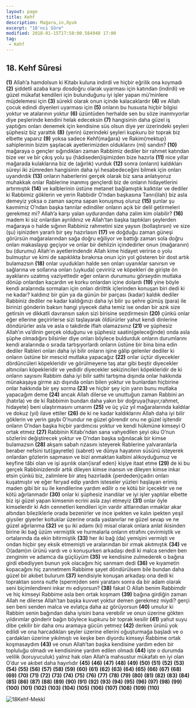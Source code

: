 ```yaml
---
layout: page
title: Kehf
description: Mağara,in,Oyuk
excerpt: "18'nci Sûre"
modified: 2018-01-15T17:50:00.564948 17:00
tag: 
 - Kehf
---
```


## 18. Kehf Sûresi

**(1)** Allah’a hamdolsun ki Kitabı kuluna indirdi ve hiçbir eğrilik ona koymadı
**(2)** şiddetli azaba karşı dosdoğru olarak uyarması için katından (indirdi) ve güzel mükafat kendileri için bulunduğunu iyi işler yapan mü’minlere müjdelemesi için 
**(3)** sürekli olarak onun içinde kalacaklardır
**(4)** ve Allah çocuk edindi diyenleri uyarması için
**(5)** onların bu hususta hiçbir bilgisi yoktur ve atalarının yoktur
**(6)** üzüntüden herhalde sen bu söze inanmıyorlar diye peşlerinde kendini helak edeceksin
**(7)** hangisinin daha güzel iş yaptığını onları denemek için kendisine süs olsun diye yer üzerindeki şeyleri şüphesiz biz yarattık
**(8)** (yerin) üzerindeki şeyleri kupkuru bir toprak biz elbette yaparız
**(9)** yoksa sadece Kehf{mağara} ve Rakim{mektup} sahiplerinin bizim şaşılacak ayetlerimizden olduklarını (mi) sandın?
**(10)** mağaraya o gençler sığındıkları zaman Rabbimiz dediler bir rahmet katından bize ver ve bir çıkış yolu şu {hâdiseden}işimizden bize hazırla
**(11)** nice yıllar mağarada kulaklarına biz de (ağırlık) vurduk
**(12)** sonra (onların) kaldıkları süreyi iki zümreden hangisinin daha iyi hesabedeceğini bilmek için onları uyandırdık
**(13)** onların haberlerini gerçek olarak biz sana anlatıyoruz muhakkak onlar Rablerine inanmış gençlerdi biz de onların hidayetlerini artırmıştık
**(14)** ve kalblerinin üstüne metanet bağlamıştık kalktılar ve dediler ki Rabbimiz göklerin ve yerin Rabbidir O’ndan başkasına Tanrı{ilah} biz asla demeyiz yoksa o zaman saçma sapan konuşmuş oluruz
**(15)** şunlar şu kavmimiz O’ndan başka tanrılar edindiler onların açık bir delil getirmeleri gerekmez mi? Allah’a karşı yalan uydurandan daha zalim kim olabilir?
**(16)** madem ki siz onlardan ayrıldınız ve Allah’tan başka taptıkları şeylerden mağaraya o halde sığının Rabbiniz rahmetini size yaysın (bollaştırsın) ve size (şu) işinizden yararlı bir şey hazırlasın 
**(17)** ve doğduğu zaman güneşi görürsün mağaralarından sağa doğru eğiliyor ve battığı zaman sola doğru onları makaslayıp geçiyor ve onlar bir dehlizin içindedirler onun (mağaranın) bu (durumu) Allah’ın ayetlerindendir Allah kime hidayet verirse o yolu bulmuştur ve kimi de sapıklıkta bırakırsa onun için yol gösteren bir dost artık bulamazsın
**(18)** onlar uyudukları halde sen onları uyanıklar sanırsın ve sağlarına ve sollarına onları (uykuda) çeviririz ve köpekleri de girişte ön ayaklarını uzatmış vaziyettedir eğer onların durumunu görseydin mutlaka dönüp onlardan kaçardın ve korku onlardan içine dolardı
**(19)** yine böyle kendi aralarında sormaları için onları dirilttik içlerinden konuşan biri dedi ki ne kadar? kaldınız bir gün ya da günün bir parçası (kadar) kaldık dediler Rabbiniz dediler ne kadar kaldığınızı daha iyi bilir şu şehre gümüş (para) ile birinizi gönderin baksın hangi yiyecek daha temiz ise ondan bir azık size getirsin ve dikkatli davransın sakın sizi birisine sezdirmesin
**(20)** çünkü onlar eğer ellerine geçirirlerse sizi taşlayarak öldürürler yahut kendi dinlerine döndürürler asla ve asla o takdirde iflah olamazsınız 
**(21)** ve şüphesiz Allah’ın va’dinin gerçek olduğunu ve şüphesiz saatin(geleceğinde) onda asla şüphe olmadığını bilsinler diye onları böylece buldurduk onların durumlarını kendi aralarında o sırada tartışıyorlardı onların üstüne bir bina bina edin dediler Rableri onları daha iyi bilir onların işine gâlip gelenler dediler ki onların üstüne bir mescid mutlaka yapacağız
**(22)** onlar üçtür diyecekler dördüncüleri köpekleridir ve görülmeyene taş atar gibi beştir diyecekler altıncıları köpekleridir ve yedidir diyecekler sekizincileri köpekleridir de ki onların sayısını Rabbim daha iyi bilir sathi tartışma dışında onlar hakkında münakaşaya girme azı dışında onları bilen yoktur ve bunlardan hiçbirine onlar hakkında bir şey sorma
**(23)** ve hiçbir şey için yarın bunu mutlaka yapacağım deme 
**(24)** ancak Allah dilerse ve unuttuğun zaman Rabbini an (hatırla) ve de ki Rabbimin bundan daha yakın bir doğruya{hayır,rahmet, hidayete} beni ulaştırmasını umarım
**(25)** ve üç yüz yıl mağaralarında kaldılar ve dokuz (yıl) ilave ettiler
**(26)** de ki ne kadar kaldıklarını Allah daha iyi bilir göklerin ve yerin gaybı O’nundur ne güzel görendir onu ne güzel işitendir onların O’ndan başka hiçbir yardımcısı yoktur ve kendi hükmüne kimseyi O ortak etmez
**(27)** Rabbinin Kitabı’ndan sana vahyedilen şeyi oku O’nun sözlerini değiştirecek yoktur ve O’ndan başka sığınılacak bir kimse bulamazsın
**(28)** akşam sabah rızasını isteyerek Rablerine yalvaranlarla beraber nefsini tut{gayretle} (sabret) ve dünya hayatının süsünü isteyerek onlardan gözlerin sapmasın ve bizi anmaktan kalbini alıkoyduğumuz ve keyfine tâbi olan ve işi aşırılık olan{israf eden} kişiye itaat etme 
**(29)** de ki bu gerçek Rabbinizdendir artık dileyen kimse inansın ve dileyen kimse inkar etsin çünkü biz, zalimlere bir ateş hazırladık {perdeden}çadırı onları kuşatmıştır ve eğer feryad edip yardım isteseler yüzleri haşlayan erimiş maden gibi bir su ile kendilerine yardım edilir o ne kötü bir içecektir ve ne kötü ağırlanmadır
**(30)** onlar ki şüphesiz inandılar ve iyi işler yaptılar elbette biz işi güzel yapan kimsenin ecrini asla zayi etmeyiz 
**(31)** onlar öyle kimselerdir ki Adn cennetleri kendileri için vardır altlarından ırmaklar akar altından bileziklerle orada bezenirler ve ince ipekten ve kalın ipekten yeşil giysiler giyerler koltuklar üzerine orada yaslanırlar ne güzel sevap ve ne güzel ağırlanma
**(32)** ve şu iki adamı (ki) misal olarak onlara anlat ikisinden birine iki bağ üzüm vermiştik ve hurmalarla onların etrafını çevirmiştik ve ortalarında da ekin bitirmiştik
**(33)** her iki bağ (da) yemişini vermişti ve ondan hiçbir şey eksik etmemişti ve aralarından bir ırmak akıtmıştık
**(34)** ve O(adam)ın ürünü vardı ve o konuşurken arkadaşı dedi ki malca senden ben zenginim ve adamca da güçlüyüm
**(35)** ve kendisine zulmederek o bağına girdi ebediyyen bunun yok olacağını hiç sanmam dedi
**(36)** ve kıyametin kopacağını hiç zannetmem Rabbime şayet döndürülsem bile bundan daha güzel bir akıbet bulurum
**(37)** kendisiyle konuşan arkadaşı ona dedi ki topraktan sonra nutfe (sperm)den seni yaratanı sonra da bir adam olarak seni biçimlendireni inkar mı ediyorsun? 
**(38)** fakat O Allah benim Rabbimdir ve hiç kimseyi Rabbime asla ben ortak koşmam
**(39)** bağına girdiğin zaman Allah ne dilerse Allah’tan başka kuvvet yoktur demen gerekmez miydi? gerçi sen beni senden malca ve evlatça daha az görüyorsun
**(40)** umulur ki Rabbim senin bağından daha iyisini bana verebilir ve onun üzerine gökten yıldırımlar gönderir bağın böylece kupkuru bir toprak kesilir
**(41)** yahut suyu dibe çekilir bir daha onu aramaya gücün yetmez
**(42)** derken ürünü yok edildi ve ona harcadıkları şeyler üzerine ellerini oğuşturmağa başladı ve o çardakları üzerine yıkılmıştı ve keşke ben diyordu kimseyi Rabbime ortak koşmasaydım
**(43)** ve onun Allah’tan başka kendisine yardım eden bir topluluğu olmadı ve kendisinine yardım edilen olmadı
**(44)** işte o durumda velilik (koruyuculuk) yalnız hak olan Allah’a mahsustur mükafatı en iyi olan O’dur ve akıbet daha hayırlıdır
**(45)** 
**(46)** 
**(47)** 
**(48)** 
**(49)** 
**(50)** 
**(51)** 
**(52)** 
**(53)** 
**(54)** 
**(55)** 
**(56)** 
**(57)** 
**(58)** 
**(59)** 
**(60)** 
**(61)** 
**(62)** 
**(63)** 
**(64)** 
**(65)** 
**(66)** 
**(67)** 
**(68)** 
**(69)** 
**(70)** 
**(71)** 
**(72)** 
**(73)** 
**(74)** 
**(75)** 
**(76)** 
**(77)** 
**(78)** 
**(79)** 
**(80)** 
**(81)** 
**(82)** 
**(83)** 
**(84)** 
**(85)** 
**(86)** 
**(87)** 
**(88)** 
**(89)** 
**(90)** 
**(91)**
**(92)** 
**(93)** 
**(94)** 
**(95)** 
**(96)** 
**(97)** 
**(98)** 
**(99)** 
**(100)** 
**(101)** 
**(102)** 
**(103)** 
**(104)** 
**(105)** 
**(106)** 
**(107)** 
**(108)** 
**(109)** 
**(110)** 

![18Kehf-Mekkî]({{site.url}}/images/ayrac-muhur.png)
